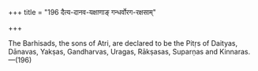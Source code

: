 +++
title = "196 दैत्य-दानव-यक्षाणाङ् गन्धर्वोरग-रक्षसाम्"

+++

The Barhisads, the sons of Atri, are declared to be the Pitṛs of Daityas, Dānavas, Yakṣas, Gandharvas, Uragas, Rākṣasas, Suparṇas and Kinnaras.—(196)